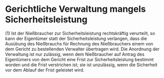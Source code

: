 # Gerichtliche Verwaltung mangels Sicherheitsleistung

(1) Ist der Nießbraucher zur Sicherheitsleistung rechtskräftig verurteilt, so kann der Eigentümer statt der Sicherheitsleistung verlangen, dass die Ausübung des Nießbrauchs für Rechnung des Nießbrauchers einem von dem Gericht zu bestellenden Verwalter übertragen wird. Die Anordnung der Verwaltung ist nur zulässig, wenn dem Nießbraucher auf Antrag des Eigentümers von dem Gericht eine Frist zur Sicherheitsleistung bestimmt worden und die Frist verstrichen ist; sie ist unzulässig, wenn die Sicherheit vor dem Ablauf der Frist geleistet wird.